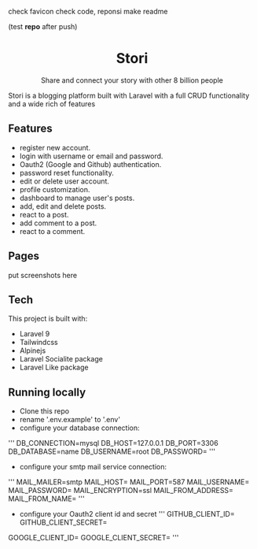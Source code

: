 check favicon
check code, reponsi
make readme

(test **repo** after push)

<h1 style="text-align: center;">Stori</h1>
<p style="text-align: center;">Share and connect your story with other 8 billion people</p>

Stori is a blogging platform built with Laravel with a full CRUD functionality and a wide rich of features

## Features

- register new account.
- login with username or email and password.
- Oauth2 (Google and Github) authentication.
- password reset functionality.
- edit or delete user account.
- profile customization.
- dashboard to manage user's posts.
- add, edit and delete posts.
- react to a post.
- add comment to a post.
- react to a comment.

## Pages

put screenshots here

## Tech

This project is built with:

- Laravel 9
- Tailwindcss
- Alpinejs
- Laravel Socialite package
- Laravel Like package

## Running locally

- Clone this repo
- rename '.env.example' to '.env'
- configure your database connection:

'''
DB_CONNECTION=mysql
DB_HOST=127.0.0.1
DB_PORT=3306
DB_DATABASE=name
DB_USERNAME=root
DB_PASSWORD=
'''

- configure your smtp mail service connection:

'''
MAIL_MAILER=smtp
MAIL_HOST=
MAIL_PORT=587
MAIL_USERNAME=
MAIL_PASSWORD=
MAIL_ENCRYPTION=ssl
MAIL_FROM_ADDRESS=
MAIL_FROM_NAME=
'''

- configure your Oauth2 client id and secret
  '''
  GITHUB_CLIENT_ID=
  GITHUB_CLIENT_SECRET=

GOOGLE_CLIENT_ID=
GOOGLE_CLIENT_SECRET=
'''
